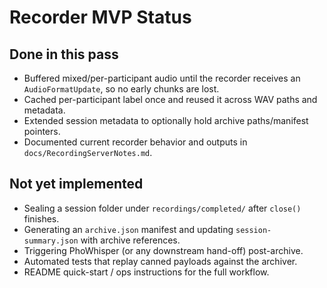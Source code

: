 # Recorder MVP Status

## Done in this pass
- Buffered mixed/per-participant audio until the recorder receives an `AudioFormatUpdate`, so no early chunks are lost.
- Cached per-participant label once and reused it across WAV paths and metadata.
- Extended session metadata to optionally hold archive paths/manifest pointers.
- Documented current recorder behavior and outputs in `docs/RecordingServerNotes.md`.

## Not yet implemented
- Sealing a session folder under `recordings/completed/` after `close()` finishes.
- Generating an `archive.json` manifest and updating `session-summary.json` with archive references.
- Triggering PhoWhisper (or any downstream hand-off) post-archive.
- Automated tests that replay canned payloads against the archiver.
- README quick-start / ops instructions for the full workflow.

